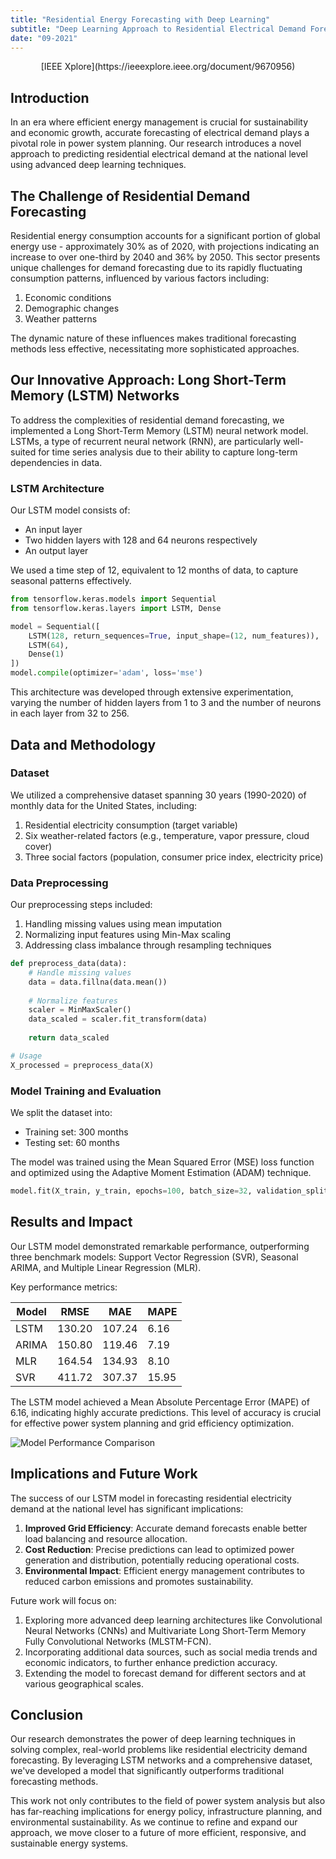 ```yaml
---
title: "Residential Energy Forecasting with Deep Learning"
subtitle: "Deep Learning Approach to Residential Electrical Demand Forecasting"
date: "09-2021"
---
```


<p align="center">[IEEE Xplore](https://ieeexplore.ieee.org/document/9670956)</p>

## Introduction

In an era where efficient energy management is crucial for sustainability and economic growth, accurate forecasting of electrical demand plays a pivotal role in power system planning. Our research introduces a novel approach to predicting residential electrical demand at the national level using advanced deep learning techniques.

## The Challenge of Residential Demand Forecasting

Residential energy consumption accounts for a significant portion of global energy use - approximately 30% as of 2020, with projections indicating an increase to over one-third by 2040 and 36% by 2050. This sector presents unique challenges for demand forecasting due to its rapidly fluctuating consumption patterns, influenced by various factors including:

1. Economic conditions
2. Demographic changes
3. Weather patterns

The dynamic nature of these influences makes traditional forecasting methods less effective, necessitating more sophisticated approaches.

## Our Innovative Approach: Long Short-Term Memory (LSTM) Networks

To address the complexities of residential demand forecasting, we implemented a Long Short-Term Memory (LSTM) neural network model. LSTMs, a type of recurrent neural network (RNN), are particularly well-suited for time series analysis due to their ability to capture long-term dependencies in data.

### LSTM Architecture

Our LSTM model consists of:

- An input layer
- Two hidden layers with 128 and 64 neurons respectively
- An output layer

We used a time step of 12, equivalent to 12 months of data, to capture seasonal patterns effectively.

```python
from tensorflow.keras.models import Sequential
from tensorflow.keras.layers import LSTM, Dense

model = Sequential([
    LSTM(128, return_sequences=True, input_shape=(12, num_features)),
    LSTM(64),
    Dense(1)
])
model.compile(optimizer='adam', loss='mse')
```

This architecture was developed through extensive experimentation, varying the number of hidden layers from 1 to 3 and the number of neurons in each layer from 32 to 256.

## Data and Methodology

### Dataset

We utilized a comprehensive dataset spanning 30 years (1990-2020) of monthly data for the United States, including:

1. Residential electricity consumption (target variable)
2. Six weather-related factors (e.g., temperature, vapor pressure, cloud cover)
3. Three social factors (population, consumer price index, electricity price)

### Data Preprocessing

Our preprocessing steps included:

1. Handling missing values using mean imputation
2. Normalizing input features using Min-Max scaling
3. Addressing class imbalance through resampling techniques

```python
def preprocess_data(data):
    # Handle missing values
    data = data.fillna(data.mean())
    
    # Normalize features
    scaler = MinMaxScaler()
    data_scaled = scaler.fit_transform(data)
    
    return data_scaled

# Usage
X_processed = preprocess_data(X)
```

### Model Training and Evaluation

We split the dataset into:
- Training set: 300 months
- Testing set: 60 months

The model was trained using the Mean Squared Error (MSE) loss function and optimized using the Adaptive Moment Estimation (ADAM) technique.

```python
model.fit(X_train, y_train, epochs=100, batch_size=32, validation_split=0.2)
```

## Results and Impact

Our LSTM model demonstrated remarkable performance, outperforming three benchmark models: Support Vector Regression (SVR), Seasonal ARIMA, and Multiple Linear Regression (MLR).

Key performance metrics:

| Model | RMSE | MAE | MAPE |
|-------|------|-----|------|
| LSTM  | 130.20 | 107.24| 6.16 |
| ARIMA | 150.80 | 119.46| 7.19 |
| MLR   | 164.54| 134.93| 8.10 |
| SVR   | 411.72| 307.37| 15.95 |

The LSTM model achieved a Mean Absolute Percentage Error (MAPE) of 6.16, indicating highly accurate predictions. This level of accuracy is crucial for effective power system planning and grid efficiency optimization.

![Model Performance Comparison](/images/projectpost-1/image.png)

## Implications and Future Work

The success of our LSTM model in forecasting residential electricity demand at the national level has significant implications:

1. **Improved Grid Efficiency**: Accurate demand forecasts enable better load balancing and resource allocation.
2. **Cost Reduction**: Precise predictions can lead to optimized power generation and distribution, potentially reducing operational costs.
3. **Environmental Impact**: Efficient energy management contributes to reduced carbon emissions and promotes sustainability.

Future work will focus on:

1. Exploring more advanced deep learning architectures like Convolutional Neural Networks (CNNs) and Multivariate Long Short-Term Memory Fully Convolutional Networks (MLSTM-FCN).
2. Incorporating additional data sources, such as social media trends and economic indicators, to further enhance prediction accuracy.
3. Extending the model to forecast demand for different sectors and at various geographical scales.

## Conclusion

Our research demonstrates the power of deep learning techniques in solving complex, real-world problems like residential electricity demand forecasting. By leveraging LSTM networks and a comprehensive dataset, we've developed a model that significantly outperforms traditional forecasting methods.

This work not only contributes to the field of power system analysis but also has far-reaching implications for energy policy, infrastructure planning, and environmental sustainability. As we continue to refine and expand our approach, we move closer to a future of more efficient, responsive, and sustainable energy systems.
